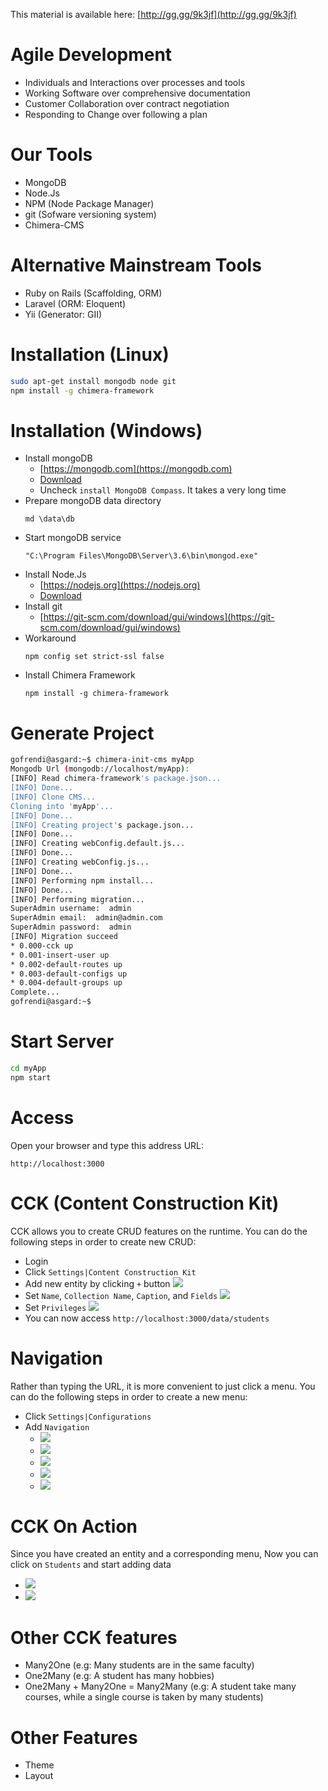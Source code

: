 This material is available here: [http://gg.gg/9k3jf](http://gg.gg/9k3jf)

# Agile Development

* Individuals and Interactions over processes and tools
* Working Software over comprehensive documentation
* Customer Collaboration over contract negotiation
* Responding to Change over following a plan

# Our Tools

* MongoDB
* Node.Js
* NPM (Node Package Manager)
* git (Sofware versioning system)
* Chimera-CMS

# Alternative Mainstream Tools

* Ruby on Rails (Scaffolding, ORM)
* Laravel (ORM: Eloquent)
* Yii (Generator: GII)

# Installation (Linux)

```bash
sudo apt-get install mongodb node git
npm install -g chimera-framework
```

# Installation (Windows)

* Install mongoDB
  * [https://mongodb.com](https://mongodb.com)
  * [Download](https://www.mongodb.com/dr/fastdl.mongodb.org/win32/mongodb-win32-x86_64-2008plus-ssl-3.6.3-signed.msi/download)
  * Uncheck `install MongoDB Compass`. It takes a very long time
* Prepare mongoDB data directory
  ```
  md \data\db
  ```
* Start mongoDB service
  ```
  "C:\Program Files\MongoDB\Server\3.6\bin\mongod.exe"
  ```
* Install Node.Js
  * [https://nodejs.org](https://nodejs.org)
  * [Download](https://nodejs.org/dist/v9.6.1/node-v9.6.1-x64.msi)
* Install git
  * [https://git-scm.com/download/gui/windows](https://git-scm.com/download/gui/windows)
* Workaround
  ```
  npm config set strict-ssl false
  ```
* Install Chimera Framework
  ```
  npm install -g chimera-framework
  ```

# Generate Project

```bash
gofrendi@asgard:~$ chimera-init-cms myApp
Mongodb Url (mongodb://localhost/myApp): 
[INFO] Read chimera-framework's package.json...
[INFO] Done...
[INFO] Clone CMS...
Cloning into 'myApp'...
[INFO] Done...
[INFO] Creating project's package.json...
[INFO] Done...
[INFO] Creating webConfig.default.js...
[INFO] Done...
[INFO] Creating webConfig.js...
[INFO] Done...
[INFO] Performing npm install...
[INFO] Done...
[INFO] Performing migration...
SuperAdmin username:  admin
SuperAdmin email:  admin@admin.com
SuperAdmin password:  admin
[INFO] Migration succeed
* 0.000-cck up
* 0.001-insert-user up
* 0.002-default-routes up
* 0.003-default-configs up
* 0.004-default-groups up
Complete...
gofrendi@asgard:~$ 
```

# Start Server

```bash
cd myApp
npm start
```

# Access

Open your browser and type this address URL:

```
http://localhost:3000
```

# CCK (Content Construction Kit)

CCK allows you to create CRUD features on the runtime. You can do the following steps in order to create new CRUD:

* Login
* Click `Settings|Content Construction Kit`
* Add new entity by clicking `+` button
  ![](Selection_001.png)
* Set `Name`, `Collection Name`, `Caption`, and `Fields`
  ![](Selection_002.png)
* Set `Privileges`
  ![](Selection_003.png)
* You can now access `http://localhost:3000/data/students`

# Navigation

Rather than typing the URL, it is more convenient to just click a menu. You can do the following steps in order to create a new menu:

* Click `Settings|Configurations`
* Add `Navigation`
  * ![](Selection_004.png)
  * ![](Selection_005.png)
  * ![](Selection_006.png)
  * ![](Selection_007.png)
  * ![](Selection_008.png)

# CCK On Action

Since you have created an entity and a corresponding menu, Now you can click on `Students` and start adding data

* ![](Selection_009.png)
* ![](Selection_010.png)

# Other CCK features

* Many2One (e.g: Many students are in the same faculty)
* One2Many (e.g: A student has many hobbies)
* One2Many + Many2One = Many2Many (e.g: A student take many courses, while a single course is taken by many students)

# Other Features

* Theme
* Layout